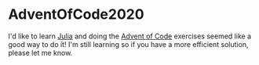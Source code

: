 # AdventOfCode2020

I'd like to learn [Julia](https://julialang.org) and doing the
[Advent of Code](https://adventofcode.com/2020/about) exercises seemed like a good
way to do it! I'm still learning so if you have a more efficient solution, please let me know.
